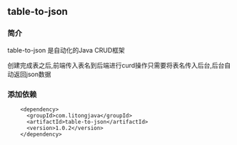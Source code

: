 ## table-to-json

### 简介

table-to-json 是自动化的Java CRUD框架

创建完成表之后,前端传入表名到后端进行curd操作只需要将表名传入后台,后台自动返回json数据

### 添加依赖
```
    <dependency>
      <groupId>com.litongjava</groupId>
      <artifactId>table-to-json</artifactId>
      <version>1.0.2</version>
    </dependency>
```
